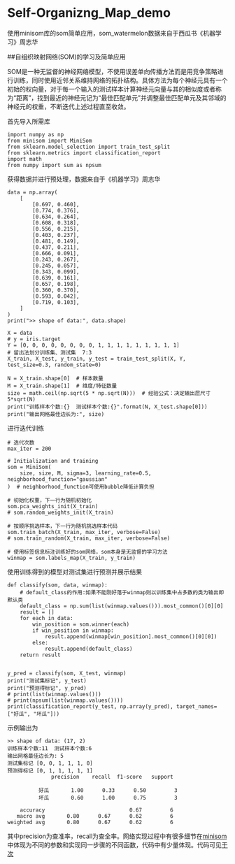 # Self-Organizng_Map_demo



使用minisom库的som简单应用，som_watermelon数据来自于西瓜书《机器学习》周志华




##自组织映射网络(SOM)的学习及简单应用




SOM是一种无监督的神经网络模型，不使用误差单向传播方法而是用竞争策略进行训练，同时使用近邻关系维持网络的拓扑结构。具体方法为每个神经元具有一个初始的权向量，对于每一个输入的测试样本计算神经元向量与其的相似度或者称为“距离”，找到最近的神经元记为“最佳匹配单元”并调整最佳匹配单元及其邻域的神经元的权重，不断迭代上述过程直至收敛。

首先导入所需库

	import numpy as np
	from minisom import MiniSom
	from sklearn.model_selection import train_test_split
	from sklearn.metrics import classification_report
	import math
	from numpy import sum as npsum

获得数据并进行预处理，数据来自于《机器学习》周志华

	data = np.array(
	    [
	        [0.697, 0.460],
	        [0.774, 0.376],
	        [0.634, 0.264],
	        [0.608, 0.318],
	        [0.556, 0.215],
	        [0.403, 0.237],
	        [0.481, 0.149],
	        [0.437, 0.211],
	        [0.666, 0.091],
	        [0.243, 0.267],
	        [0.245, 0.057],
	        [0.343, 0.099],
	        [0.639, 0.161],
	        [0.657, 0.198],
	        [0.360, 0.370],
	        [0.593, 0.042],
	        [0.719, 0.103],
	    ]
	)
	print(">> shape of data:", data.shape)
	
	X = data
	# y = iris.target
	Y = [0, 0, 0, 0, 0, 0, 0, 0, 1, 1, 1, 1, 1, 1, 1, 1, 1]
	# 留出法划分训练集、测试集  7:3
	X_train, X_test, y_train, y_test = train_test_split(X, Y, test_size=0.3, random_state=0)
	
	N = X_train.shape[0]  # 样本数量
	M = X_train.shape[1]  # 维度/特征数量
	size = math.ceil(np.sqrt(5 * np.sqrt(N)))  # 经验公式：决定输出层尺寸5*sqrt(N)
	print("训练样本个数:{}  测试样本个数:{}".format(N, X_test.shape[0]))
	print("输出网格最佳边长为:", size)
进行迭代训练

	# 迭代次数
	max_iter = 200
	
	# Initialization and training
	som = MiniSom(
	    size, size, M, sigma=3, learning_rate=0.5, neighborhood_function="gaussian"
	)  # neighborhood_function可使用bubble降低计算负担
	
	# 初始化权重，下一行为随机初始化
	som.pca_weights_init(X_train)
	# som.random_weights_init(X_train)
	
	# 按顺序挑选样本，下一行为随机挑选样本代码
	som.train_batch(X_train, max_iter, verbose=False)
	# som.train_random(X_train, max_iter, verbose=False)
	
	# 使用标签信息标注训练好的som网络，som本身是无监督的学习方法
	winmap = som.labels_map(X_train, y_train)

使用训练得到的模型对测试集进行预测并展示结果

	def classify(som, data, winmap):
	    # default_class的作用:如果不能刚好落于winmap则以训练集中占多数的类为输出即默认类
	    default_class = np.sum(list(winmap.values())).most_common()[0][0]
	    result = []
	    for each in data:
	        win_position = som.winner(each)
	        if win_position in winmap:
	            result.append(winmap[win_position].most_common()[0][0])
	        else:
	            result.append(default_class)
	    return result
	
	
	y_pred = classify(som, X_test, winmap)
	print("测试集标记", y_test)
	print("预测得标记", y_pred)
	# print(list(winmap.values()))
	# print(npsum(list(winmap.values())))
	print(classification_report(y_test, np.array(y_pred), target_names=["好瓜", "坏瓜"]))

示例输出为

	>> shape of data: (17, 2)
	训练样本个数:11  测试样本个数:6
	输出网格最佳边长为: 5
	测试集标记 [0, 0, 1, 1, 1, 0]
	预测得标记 [0, 1, 1, 1, 1, 1]
	              precision    recall  f1-score   support
	
	          好瓜       1.00      0.33      0.50         3
	          坏瓜       0.60      1.00      0.75         3
	
	    accuracy                           0.67         6
	   macro avg       0.80      0.67      0.62         6
	weighted avg       0.80      0.67      0.62         6

其中precision为查准率，recall为查全率。网络实现过程中有很多细节在[minisom](https://github.com/JustGlowing/minisom)中体现为不同的参数和实现同一步骤的不同函数，代码中有少量体现。代码可见[于次](https://github.com/aSleepyTree/Self-Organizng_Map_demo)
